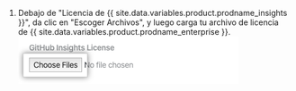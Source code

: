 1. Debajo de "Licencia de {{ site.data.variables.product.prodname_insights }}", da clic en "Escoger Archivos", y luego carga tu archivo de licencia de {{ site.data.variables.product.prodname_enterprise }}. ![Botón de escoger archivos](/assets/images/help/insights/choose-files.png)
